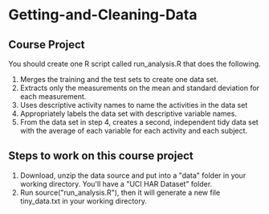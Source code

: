 # Getting-and-Cleaning-Data

## Course Project

You should create one R script called run_analysis.R that does the following. 
1. Merges the training and the test sets to create one data set.
2. Extracts only the measurements on the mean and standard deviation for each measurement. 
3. Uses descriptive activity names to name the activities in the data set
4. Appropriately labels the data set with descriptive variable names. 
5. From the data set in step 4, creates a second, independent tidy data set with the average of each variable for each activity and each subject.

## Steps to work on this course project
1. Download, unzip the data source and put into a "data" folder in your working directory. You'll have a "UCI HAR Dataset" folder.
2. Run source("run_analysis.R"), then it will generate a new file tiny_data.txt in your working directory.
